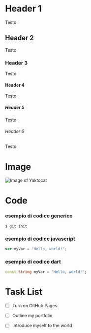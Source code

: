 # Header 1
Testo
## Header 2
Testo
### Header 3
Testo
#### Header 4
Testo
##### Header 5
Testo
###### Header 6
Testo

# Image
![Image of Yaktocat](https://octodex.github.com/images/yaktocat.png)

# Code
### esempio di codice generico
```
$ git init
```
### esempio di codice javascript
``` javascript
var myVar = "Hello, world!";
```
### esempio di codice dart
``` dart
const String myVar = "Hello, world!";
```

# Task List
- [ ] Turn on GitHub Pages
- [ ] Outline my portfolio
- [ ] Introduce myself to the world

